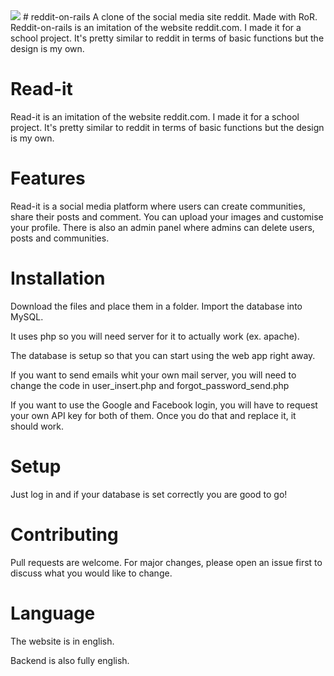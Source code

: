 <img src="https://timjevsenak.eu/siteIcons/logo.jpg">
# reddit-on-rails
A clone of the social media site reddit. Made with RoR. Reddit-on-rails is an imitation of the website reddit.com. I made it for a school project. It's pretty similar to reddit in terms of basic functions but the design is my own.

# Read-it
Read-it is an imitation of the website reddit.com. I made it for a school project. It's pretty similar to reddit in terms of basic functions but the design is my own.

# Features
Read-it is a social media platform where users can create communities, share their posts and comment. You can upload your images and customise your profile. 
There is also an admin panel where admins can delete users, posts and communities.

# Installation
Download the files and place them in a folder. Import the database into MySQL.

It uses php so you will need server for it to actually work (ex. apache).

The database is setup so that you can start using the web app right away.

If you want to send emails whit your own mail server, you will need to change the code in user_insert.php and forgot_password_send.php

If you want to use the Google and Facebook login, you will have to request your own API key for both of them. Once you do that and replace it, it should work.

# Setup
Just log in and if your database is set correctly you are good to go!

# Contributing
Pull requests are welcome. For major changes, please open an issue first to discuss what you would like to change.

# Language
The website is in english.

Backend is also fully english.
